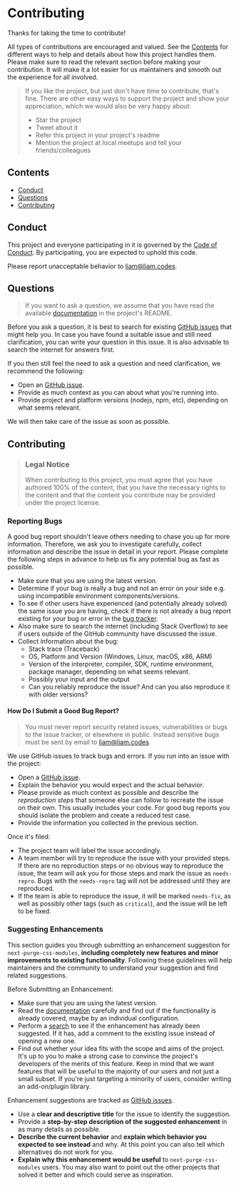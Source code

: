 # Contributing

Thanks for taking the time to contribute!

All types of contributions are encouraged and valued. See the [Contents](#contents) for different ways to help and details about how this project handles them. Please make sure to read the relevant section before making your contribution. It will make it a lot easier for us maintainers and smooth out the experience for all involved.

> If you like the project, but just don't have time to contribute, that's fine. There are other easy ways to support the project and show your appreciation, which we would also be very happy about:
>
> - Star the project
> - Tweet about it
> - Refer this project in your project's readme
> - Mention the project at local meetups and tell your friends/colleagues

## Contents

- [Conduct](#conduct)
- [Questions](#questions)
- [Contributing](#contributing)

## Conduct

This project and everyone participating in it is governed by the [Code of Conduct](https://github.com/eels/next-purge-css-modules/blob/main/.github/CODE_OF_CONDUCT.md). By participating, you are expected to uphold this code.

Please report unacceptable behavior to <liam@liam.codes>.

## Questions

> If you want to ask a question, we assume that you have read the available [documentation](https://github.com/eels/next-purge-css-modules#readme) in the project's README.

Before you ask a question, it is best to search for existing [GitHub issues](https://github.com/eels/next-purge-css-modules/issues) that might help you. In case you have found a suitable issue and still need clarification, you can write your question in this issue. It is also advisable to search the internet for answers first.

If you then still feel the need to ask a question and need clarification, we recommend the following:

- Open an [GitHub issue](https://github.com/eels/next-purge-css-modules/issues/new).
- Provide as much context as you can about what you're running into.
- Provide project and platform versions (nodejs, npm, etc), depending on what seems relevant.

We will then take care of the issue as soon as possible.

## Contributing

> ### Legal Notice
>
> When contributing to this project, you must agree that you have authored 100% of the content, that you have the necessary rights to the content and that the content you contribute may be provided under the project license.

### Reporting Bugs

A good bug report shouldn't leave others needing to chase you up for more information. Therefore, we ask you to investigate carefully, collect information and describe the issue in detail in your report. Please complete the following steps in advance to help us fix any potential bug as fast as possible.

- Make sure that you are using the latest version.
- Determine if your bug is really a bug and not an error on your side e.g. using incompatible environment components/versions.
- To see if other users have experienced (and potentially already solved) the same issue you are having, check if there is not already a bug report existing for your bug or error in the [bug tracker](https://github.com/eels/next-purge-css-modules/issues?q=label%3Abug).
- Also make sure to search the internet (including Stack Overflow) to see if users outside of the GitHub community have discussed the issue.
- Collect information about the bug:
  - Stack trace (Traceback)
  - OS, Platform and Version (Windows, Linux, macOS, x86, ARM)
  - Version of the interpreter, compiler, SDK, runtime environment, package manager, depending on what seems relevant.
  - Possibly your input and the output
  - Can you reliably reproduce the issue? And can you also reproduce it with older versions?

#### How Do I Submit a Good Bug Report?

> You must never report security related issues, vulnerabilities or bugs to the issue tracker, or elsewhere in public. Instead sensitive bugs must be sent by email to <liam@liam.codes>.

We use GitHub issues to track bugs and errors. If you run into an issue with the project:

- Open a [GitHub issue](https://github.com/eels/next-purge-css-modules/issues/new).
- Explain the behavior you would expect and the actual behavior.
- Please provide as much context as possible and describe the *reproduction steps* that someone else can follow to recreate the issue on their own. This usually includes your code. For good bug reports you should isolate the problem and create a reduced test case.
- Provide the information you collected in the previous section.

Once it's filed:

- The project team will label the issue accordingly.
- A team member will try to reproduce the issue with your provided steps. If there are no reproduction steps or no obvious way to reproduce the issue, the team will ask you for those steps and mark the issue as `needs-repro`. Bugs with the `needs-repro` tag will not be addressed until they are reproduced.
- If the team is able to reproduce the issue, it will be marked `needs-fix`, as well as possibly other tags (such as `critical`), and the issue will be left to be fixed.

### Suggesting Enhancements

This section guides you through submitting an enhancement suggestion for `next-purge-css-modules`, **including completely new features and minor improvements to existing functionality**. Following these guidelines will help maintainers and the community to understand your suggestion and find related suggestions.

Before Submitting an Enhancement:

- Make sure that you are using the latest version.
- Read the [documentation](https://github.com/eels/next-purge-css-modules#readme) carefully and find out if the functionality is already covered, maybe by an individual configuration.
- Perform a [search](https://github.com/eels/next-purge-css-modules/issues) to see if the enhancement has already been suggested. If it has, add a comment to the existing issue instead of opening a new one.
- Find out whether your idea fits with the scope and aims of the project. It's up to you to make a strong case to convince the project's developers of the merits of this feature. Keep in mind that we want features that will be useful to the majority of our users and not just a small subset. If you're just targeting a minority of users, consider writing an add-on/plugin library.

Enhancement suggestions are tracked as [GitHub issues](https://github.com/eels/next-purge-css-modules/issues).

- Use a **clear and descriptive title** for the issue to identify the suggestion.
- Provide a **step-by-step description of the suggested enhancement** in as many details as possible.
- **Describe the current behavior** and **explain which behavior you expected to see instead** and why. At this point you can also tell which alternatives do not work for you.
- **Explain why this enhancement would be useful** to `next-purge-css-modules` users. You may also want to point out the other projects that solved it better and which could serve as inspiration.
